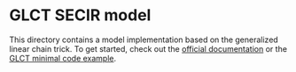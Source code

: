 # GLCT SECIR model

This directory contains a model implementation based on the generalized linear chain trick. 
To get started, check out the [official documentation](https://memilio.readthedocs.io/en/latest/cpp/models/glsecir.html) 
or the [GLCT minimal code example](../../examples/glct_secir.cpp).
